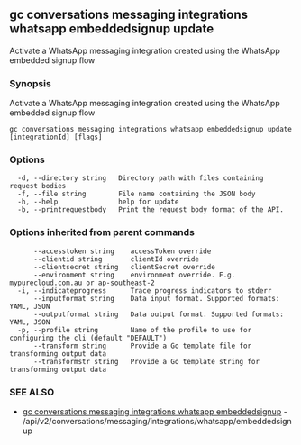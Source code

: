 ## gc conversations messaging integrations whatsapp embeddedsignup update

Activate a WhatsApp messaging integration created using the WhatsApp embedded signup flow

### Synopsis

Activate a WhatsApp messaging integration created using the WhatsApp embedded signup flow

```
gc conversations messaging integrations whatsapp embeddedsignup update [integrationId] [flags]
```

### Options

```
  -d, --directory string   Directory path with files containing request bodies
  -f, --file string        File name containing the JSON body
  -h, --help               help for update
  -b, --printrequestbody   Print the request body format of the API.
```

### Options inherited from parent commands

```
      --accesstoken string    accessToken override
      --clientid string       clientId override
      --clientsecret string   clientSecret override
      --environment string    environment override. E.g. mypurecloud.com.au or ap-southeast-2
  -i, --indicateprogress      Trace progress indicators to stderr
      --inputformat string    Data input format. Supported formats: YAML, JSON
      --outputformat string   Data output format. Supported formats: YAML, JSON
  -p, --profile string        Name of the profile to use for configuring the cli (default "DEFAULT")
      --transform string      Provide a Go template file for transforming output data
      --transformstr string   Provide a Go template string for transforming output data
```

### SEE ALSO

* [gc conversations messaging integrations whatsapp embeddedsignup](gc_conversations_messaging_integrations_whatsapp_embeddedsignup.html)	 - /api/v2/conversations/messaging/integrations/whatsapp/embeddedsignup


